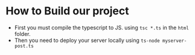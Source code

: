 # How to Build our project
- First you must compile the typescript to JS. using `tsc *.ts`
in the `html` folder.
- Then you need to deploy your server locally using
`ts-node myserver-post.ts`
